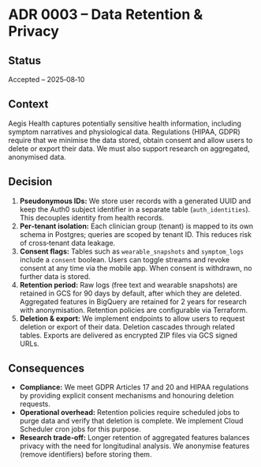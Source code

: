 # ADR 0003 – Data Retention & Privacy

## Status

Accepted – 2025‑08‑10

## Context

Aegis Health captures potentially sensitive health information, including symptom narratives and physiological data. Regulations (HIPAA, GDPR) require that we minimise the data stored, obtain consent and allow users to delete or export their data. We must also support research on aggregated, anonymised data.

## Decision

1. **Pseudonymous IDs:** We store user records with a generated UUID and keep the Auth0 subject identifier in a separate table (`auth_identities`). This decouples identity from health records.
2. **Per‑tenant isolation:** Each clinician group (tenant) is mapped to its own schema in Postgres; queries are scoped by tenant ID. This reduces risk of cross‑tenant data leakage.
3. **Consent flags:** Tables such as `wearable_snapshots` and `symptom_logs` include a `consent` boolean. Users can toggle streams and revoke consent at any time via the mobile app. When consent is withdrawn, no further data is stored.
4. **Retention period:** Raw logs (free text and wearable snapshots) are retained in GCS for 90 days by default, after which they are deleted. Aggregated features in BigQuery are retained for 2 years for research with anonymisation. Retention policies are configurable via Terraform.
5. **Deletion & export:** We implement endpoints to allow users to request deletion or export of their data. Deletion cascades through related tables. Exports are delivered as encrypted ZIP files via GCS signed URLs.

## Consequences

* **Compliance:** We meet GDPR Articles 17 and 20 and HIPAA regulations by providing explicit consent mechanisms and honouring deletion requests.
* **Operational overhead:** Retention policies require scheduled jobs to purge data and verify that deletion is complete. We implement Cloud Scheduler cron jobs for this purpose.
* **Research trade‑off:** Longer retention of aggregated features balances privacy with the need for longitudinal analysis. We anonymise features (remove identifiers) before storing them.
